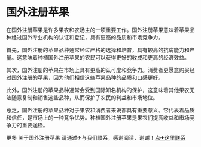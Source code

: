 # 国外注册苹果

在国外注册苹果是许多果农和农场主的一项重要工作。国外注册苹果意味着苹果品种经过国外专业机构的认证和登记，具有更高的品质和市场竞争力。

首先，国外注册的苹果品种通常经过严格的选择和培育，具有较高的抗病能力和产量。这意味着种植国外注册苹果的农民可以获得更好的收成和更高的经济效益。

其次，国外注册的苹果在市场上具有更高的认可度和竞争力。消费者更愿意购买经过国外注册的苹果，因为他们相信这些苹果品种的品质和口感更好。

此外，国外注册的苹果品种通常会受到国际知名机构的保护，这意味着其他果农无法随意复制和销售这些品种，从而保护了农民的利益和市场地位。

总之，国外注册的苹果品种对于果农和消费者来说都具有重要意义。它代表着品质和信任，是市场上的一种竞争优势。种植国外注册苹果是果农们提高收益和市场竞争力的重要途径。

更多 关于国外注册苹果 请通过✈与我们联系，感谢阅读，谢谢！[点✈这里联系](https://abc.k02.cc)